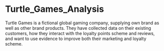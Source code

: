 # Turtle_Games_Analysis
Turtle Games is a fictional global gaming company, supplying own brand as well as other brand products. They have collected data on their existing customers, how they interact with the loyalty points scheme and reviews, and want to use evidence to improve both their marketing and loyalty scheme.
